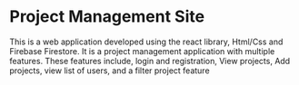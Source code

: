 # Project Management Site
This is a web application developed using the react library, Html/Css and Firebase Firestore. It is a project management application with multiple features. These features include, login and registration, View projects, Add projects, view list of users, and a filter project feature